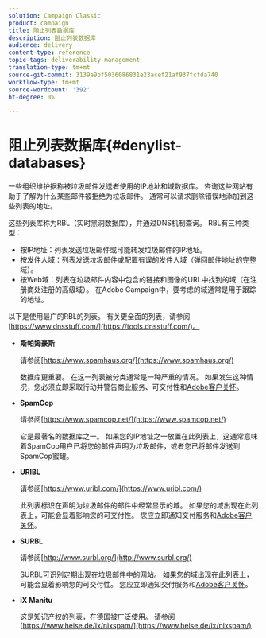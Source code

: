 ```yaml
---
solution: Campaign Classic
product: campaign
title: 阻止列表数据库
description: 阻止列表数据库
audience: delivery
content-type: reference
topic-tags: deliverability-management
translation-type: tm+mt
source-git-commit: 3139a9bf5036086831e23acef21af937fcfda740
workflow-type: tm+mt
source-wordcount: '392'
ht-degree: 0%

---
```



# 阻止列表数据库{#denylist-databases}

一些组织维护据称被垃圾邮件发送者使用的IP地址和域数据库。 咨询这些网站有助于了解为什么某些邮件被拒绝为垃圾邮件。 通常可以请求删除错误地添加到这些列表的地址。

这些列表库称为RBL（实时黑洞数据库），并通过DNS机制查询。 RBL有三种类型：

* 按IP地址：列表发送垃圾邮件或可能转发垃圾邮件的IP地址。
* 按发件人域：列表发送垃圾邮件或配置有误的发件人域（弹回邮件地址的完整域）。
* 按Web域：列表在垃圾邮件内容中包含的链接和图像的URL中找到的域（在注册商处注册的高级域）。 在Adobe Campaign中，要考虑的域通常是用于跟踪的地址。

以下是使用最广的RBL的列表。 有关更全面的列表，请参阅[https://www.dnsstuff.com/](https://tools.dnsstuff.com/)。

* **斯帕姆豪斯**

   请参阅[https://www.spamhaus.org/](https://www.spamhaus.org/)

   数据库更重要。 在这一列表被分类通常是一种严重的情况。 如果发生这种情况，您必须立即采取行动并警告商业服务、可交付性和[Adobe客户关怀](https://helpx.adobe.com/enterprise/admin-guide.html/enterprise/using/support-for-experience-cloud.ug.html)。

* **SpamCop**

   请参阅[https://www.spamcop.net/](https://www.spamcop.net/)

   它是最著名的数据库之一。 如果您的IP地址之一放置在此列表上，这通常意味着SpamCop用户已将您的邮件声明为垃圾邮件，或者您已将邮件发送到SpamCop蜜罐。

* **URIBL**

   请参阅[https://www.uribl.com/](https://www.uribl.com/)

   此列表标识在声明为垃圾邮件的邮件中经常显示的域。 如果您的域出现在此列表上，可能会显着影响您的可交付性。 您应立即通知交付服务和[Adobe客户关怀](https://helpx.adobe.com/enterprise/admin-guide.html/enterprise/using/support-for-experience-cloud.ug.html)。

* **SURBL**

   请参阅[http://www.surbl.org/](http://www.surbl.org/)

   SURBL可识别定期出现在垃圾邮件中的网站。 如果您的域出现在此列表上，可能会显着影响您的可交付性。 您应立即通知交付服务和[Adobe客户关怀](https://helpx.adobe.com/enterprise/admin-guide.html/enterprise/using/support-for-experience-cloud.ug.html)。

* **iX Manitu**

   这是知识产权的列表，在德国被广泛使用。 请参阅[https://www.heise.de/ix/nixspam/](https://www.heise.de/ix/nixspam/)

<!--* SORBS

  [https://www.nl.sorbs.net](https://www.nl.sorbs.net) compiles a list of IP addresses that are reputed to be dynamic IP address (i.e. attributed temporarily to ISP subscribers) or "open relay" addresses. Certain domains check whether the IP address of a sender is not listed on this site before accepting email. Checking the IP addresses on this site can prove useful.-->
